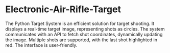 # Electronic-Air-Rifle-Target
 The Python Target System is an efficient solution for target shooting. It displays a real-time target image, representing shots as circles. The system communicates with an API to fetch shot coordinates, dynamically updating the image. Multiple shots are supported, with the last shot highlighted in red. The interface is user-friendly.
